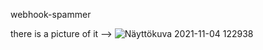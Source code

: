 webhook-spammer

there is a picture of it --> ![Näyttökuva 2021-11-04 122938](https://user-images.githubusercontent.com/87071852/140298545-18db950c-7720-4766-8088-e6d382998e8b.jpg)
